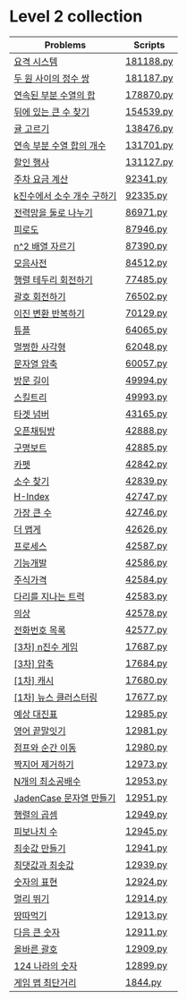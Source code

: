# Level 2 collection

| Problems                                                                               | Scripts                |
| -------------------------------------------------------------------------------------- | ---------------------- |
| [요격 시스템](https://programmers.co.kr/learn/courses/30/lessons/181188)               | [181188.py](181188.py) |
| [두 원 사이의 정수 쌍](https://programmers.co.kr/learn/courses/30/lessons/181187)      | [181187.py](181187.py) |
| [연속된 부분 수열의 합](https://programmers.co.kr/learn/courses/30/lessons/178870)     | [178870.py](178870.py) |
| [뒤에 있는 큰 수 찾기](https://programmers.co.kr/learn/courses/30/lessons/154539)      | [154539.py](154539.py) |
| [귤 고르기](https://programmers.co.kr/learn/courses/30/lessons/138476)                 | [138476.py](138476.py) |
| [연속 부분 수열 합의 개수](https://programmers.co.kr/learn/courses/30/lessons/131701)  | [131701.py](131701.py) |
| [할인 행사](https://programmers.co.kr/learn/courses/30/lessons/131127)                 | [131127.py](131127.py) |
| [주차 요금 계산](https://programmers.co.kr/learn/courses/30/lessons/92341)             | [92341.py](92341.py)   |
| [k진수에서 소수 개수 구하기](https://programmers.co.kr/learn/courses/30/lessons/92335) | [92335.py](92335.py)   |
| [전력망을 둘로 나누기](https://programmers.co.kr/learn/courses/30/lessons/86971)       | [86971.py](86971.py)   |
| [피로도](https://programmers.co.kr/learn/courses/30/lessons/87946)                     | [87946.py](87946.py)   |
| [n^2 배열 자르기](https://programmers.co.kr/learn/courses/30/lessons/87390)            | [87390.py](87390.py)   |
| [모음사전](https://programmers.co.kr/learn/courses/30/lessons/84512)                   | [84512.py](84512.py)   |
| [행렬 테두리 회전하기](https://programmers.co.kr/learn/courses/30/lessons/77485)       | [77485.py](77485.py)   |
| [괄호 회전하기](https://programmers.co.kr/learn/courses/30/lessons/76502)              | [76502.py](76502.py)   |
| [이진 변환 반복하기](https://programmers.co.kr/learn/courses/30/lessons/70129)         | [70129.py](70129.py)   |
| [튜플](https://programmers.co.kr/learn/courses/30/lessons/64065)                       | [64065.py](64065.py)   |
| [멀쩡한 사각형](https://programmers.co.kr/learn/courses/30/lessons/62048)              | [62048.py](62048.py)   |
| [문자열 압축](https://programmers.co.kr/learn/courses/30/lessons/60057)                | [60057.py](60057.py)   |
| [방문 길이](https://programmers.co.kr/learn/courses/30/lessons/49994)                  | [49994.py](49994.py)   |
| [스킬트리](https://programmers.co.kr/learn/courses/30/lessons/49993)                   | [49993.py](49993.py)   |
| [타겟 넘버](https://programmers.co.kr/learn/courses/30/lessons/43165)                  | [43165.py](43165.py)   |
| [오픈채팅방](https://programmers.co.kr/learn/courses/30/lessons/42888)                 | [42888.py](42888.py)   |
| [구명보트](https://programmers.co.kr/learn/courses/30/lessons/42885)                   | [42885.py](42885.py)   |
| [카펫](https://programmers.co.kr/learn/courses/30/lessons/42842)                       | [42842.py](42842.py)   |
| [소수 찾기](https://programmers.co.kr/learn/courses/30/lessons/42839)                  | [42839.py](42839.py)   |
| [H-Index](https://programmers.co.kr/learn/courses/30/lessons/42747)                    | [42747.py](42747.py)   |
| [가장 큰 수](https://programmers.co.kr/learn/courses/30/lessons/42746)                 | [42746.py](42746.py)   |
| [더 맵게](https://programmers.co.kr/learn/courses/30/lessons/42626)                    | [42626.py](42626.py)   |
| [프로세스](https://programmers.co.kr/learn/courses/30/lessons/42587)                   | [42587.py](42587.py)   |
| [기능개발](https://programmers.co.kr/learn/courses/30/lessons/42586)                   | [42586.py](42586.py)   |
| [주식가격](https://programmers.co.kr/learn/courses/30/lessons/42584)                   | [42584.py](42584.py)   |
| [다리를 지나는 트럭](https://programmers.co.kr/learn/courses/30/lessons/42583)         | [42583.py](42583.py)   |
| [의상](https://programmers.co.kr/learn/courses/30/lessons/42578)                       | [42578.py](42578.py)   |
| [전화번호 목록](https://programmers.co.kr/learn/courses/30/lessons/42577)              | [42577.py](42577.py)   |
| [\[3차\] n진수 게임](https://programmers.co.kr/learn/courses/30/lessons/17687)         | [17687.py](17687.py)   |
| [\[3차\] 압축](https://programmers.co.kr/learn/courses/30/lessons/17684)               | [17684.py](17684.py)   |
| [\[1차\] 캐시](https://programmers.co.kr/learn/courses/30/lessons/17680)               | [17680.py](17680.py)   |
| [\[1차\] 뉴스 클러스터링](https://programmers.co.kr/learn/courses/30/lessons/17677)    | [17677.py](17677.py)   |
| [예상 대진표](https://programmers.co.kr/learn/courses/30/lessons/12985)                | [12985.py](12985.py)   |
| [영어 끝말잇기](https://programmers.co.kr/learn/courses/30/lessons/12981)              | [12981.py](12981.py)   |
| [점프와 순간 이동](https://programmers.co.kr/learn/courses/30/lessons/12980)           | [12980.py](12980.py)   |
| [짝지어 제거하기](https://programmers.co.kr/learn/courses/30/lessons/12973)            | [12973.py](12973.py)   |
| [N개의 최소공배수](https://programmers.co.kr/learn/courses/30/lessons/12953)           | [12953.py](12953.py)   |
| [JadenCase 문자열 만들기](https://programmers.co.kr/learn/courses/30/lessons/12951)    | [12951.py](12951.py)   |
| [행렬의 곱셈](https://programmers.co.kr/learn/courses/30/lessons/12949)                | [12949.py](12949.py)   |
| [피보나치 수](https://programmers.co.kr/learn/courses/30/lessons/12945)                | [12945.py](12945.py)   |
| [최솟값 만들기](https://programmers.co.kr/learn/courses/30/lessons/12941)              | [12941.py](12941.py)   |
| [최댓값과 최솟값](https://programmers.co.kr/learn/courses/30/lessons/12939)            | [12939.py](12939.py)   |
| [숫자의 표현](https://programmers.co.kr/learn/courses/30/lessons/12924)                | [12924.py](12924.py)   |
| [멀리 뛰기](https://programmers.co.kr/learn/courses/30/lessons/12914)                  | [12914.py](12914.py)   |
| [땅따먹기](https://programmers.co.kr/learn/courses/30/lessons/12913)                   | [12913.py](12913.py)   |
| [다음 큰 숫자](https://programmers.co.kr/learn/courses/30/lessons/12911)               | [12911.py](12911.py)   |
| [올바른 괄호](https://programmers.co.kr/learn/courses/30/lessons/12909)                | [12909.py](12909.py)   |
| [124 나라의 숫자](https://programmers.co.kr/learn/courses/30/lessons/12899)            | [12899.py](12899.py)   |
| [게임 맵 최단거리](https://programmers.co.kr/learn/courses/30/lessons/1844)            | [1844.py](1844.py)     |
